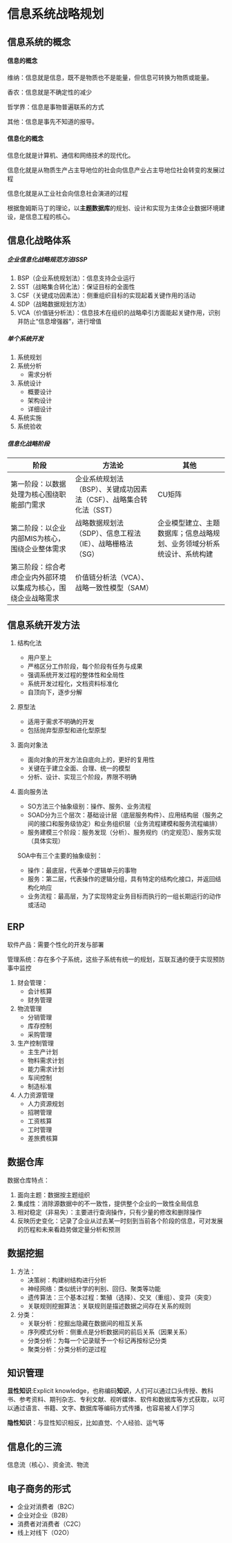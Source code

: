 # 信息系统战略规划

## 信息系统的概念

#### 信息的概念

维纳：信息就是信息，既不是物质也不是能量，但信息可转换为物质或能量。

香农：信息就是不确定性的减少

哲学界：信息是事物普遍联系的方式

其他：信息是事先不知道的报导。

#### 信息化的概念

信息化就是计算机、通信和网络技术的现代化。

信息化就是从物质生产占主导地位的社会向信息产业占主导地位社会转变的发展过程

信息化就是从工业社会向信息社会演进的过程



根据詹姆斯马丁的理论，以**主题数据库**的规划、设计和实现为主体企业数据环境建设，是信息工程的核心。

## 信息化战略体系

##### 企业信息化战略规范方法ISSP

1. BSP（企业系统规划法）：信息支持企业运行
2. SST（战略集合转化法）：保证目标的全面性
3. CSF（关键成功因素法）：侧重组织目标的实现起着关键作用的活动
4. SDP（战略数据规划方法）
5. VCA（价值链分析法）：信息技术在组织的战略牵引方面能起关键作用，识别并防止“信息增强器”，进行增值

##### 单个系统开发

1. 系统规划
2. 系统分析
   - 需求分析
3. 系统设计
   - 概要设计
   - 架构设计
   - 详细设计
4. 系统实施
5. 系统验收

##### 信息化战略阶段

| 阶段                                                         | 方法论                                                       | 其他                                                         |
| ------------------------------------------------------------ | ------------------------------------------------------------ | ------------------------------------------------------------ |
| 第一阶段：以数据处理为核心围绕职能部门需求                   | 企业系统规划法（BSP）、关键成功因素法（CSF）、战略集合转化法（SST） | CU矩阵                                                       |
| 第二阶段：以企业内部MIS为核心，围绕企业整体需求              | 战略数据规划法（SDP）、信息工程法（IE）、战略栅格法（SG）    | 企业模型建立、主题数据库；信息战略规划、业务领域分析系统设计、系统构建 |
| 第三阶段：综合考虑企业内外部环境以集成为核心，围绕企业战略需求 | 价值链分析法（VCA）、战略一致性模型（SAM）                   |                                                              |

## 信息系统开发方法

1. 结构化法
   - 用户至上
   - 严格区分工作阶段，每个阶段有任务与成果
   - 强调系统开发过程的整体性和全局性
   - 系统开发过程化，文档资料标准化
   - 自顶向下，逐步分解
   
2. 原型法
   - 适用于需求不明确的开发
   - 包括抛弃型原型和进化型原型
   
3. 面向对象法
   - 面向对象的开发方法自底向上的，更好的复用性
   - 关键在于建立全面、合理、统一的模型
   - 分析、设计、实现三个阶段，界限不明确
   
4. 面向服务法
   - SO方法三个抽象级别：操作、服务、业务流程
   - SOAD分为三个层次：基础设计层（底层服务构件）、应用结构层（服务之间的接口和服务级协定）和业务组织层（业务流程建模和服务流程编排）
   - 服务建模三个阶段：服务发现（分析）、服务规约（约定规范）、服务实现（具体实现）
   
   SOA中有三个主要的抽象级别：
   
   - 操作：最底层，代表单个逻辑单元的事物
   - 服务：第二层，代表操作的逻辑分组，具有特定的结构化接口，并返回结构化响应
   - 业务流程：最高层，为了实现特定业务目标而执行的一组长期运行的动作或活动

## ERP

软件产品：需要个性化的开发与部署

管理系统：存在多个子系统，这些子系统有统一的规划，互联互通的便于实现预防事中监控

1. 财会管理：
   - 会计核算
   - 财务管理
2. 物流管理
   - 分销管理
   - 库存控制
   - 采购管理
3. 生产控制管理
   - 主生产计划
   - 物料需求计划
   - 能力需求计划
   - 车间控制
   - 制造标准
4. 人力资源管理
   - 人力资源规划
   - 招聘管理
   - 工资核算
   - 工时管理
   - 差旅费核算

## 数据仓库

数据仓库特点：

1. 面向主题：数据按主题组织
2. 集成性：消除源数据中的不一致性，提供整个企业的一致性全局信息
3. 相对稳定（非易失）：主要进行查询操作，只有少量的修改和删除操作
4. 反映历史变化：记录了企业从过去某一时刻到当前各个阶段的信息，可对发展的历程和未来看趋势做定量分析和预测

## 数据挖掘

1. 方法：
   - 决策树：构建树结构进行分析
   - 神经网络：类似统计学的判别、回归、聚类等功能
   - 遗传算法：三个基本过程：繁殖（选择）、交叉（重组）、变异（突变）
   - 关联规则挖掘算法：关联规则是描述数据之间存在关系的规则
2. 分类：
   - 关联分析：挖掘出隐藏在数据间的相互关系
   - 序列模式分析：侧重点是分析数据间的前后关系（因果关系）
   - 分类分析：为每一个记录赋予一个标记再按标记分类
   - 聚类分析：分类分析的逆过程

## 知识管理

**显性知识**:Explicit knowledge，也称编码**知识**，人们可以通过口头传授、教科书、参考资料、期刊杂志、专利文献、视听媒体、软件和数据库等方式获取，以可以通过语言、书籍、文字、数据库等编码方式传播，也容易被人们学习

**隐性知识**：与显性知识相反，比如直觉、个人经验、运气等

## 信息化的三流

信息流（核心）、资金流、物流

## 电子商务的形式

- 企业对消费者（B2C）
- 企业对企业（B2B）
- 消费者对消费者（C2C）
- 线上对线下（O2O）